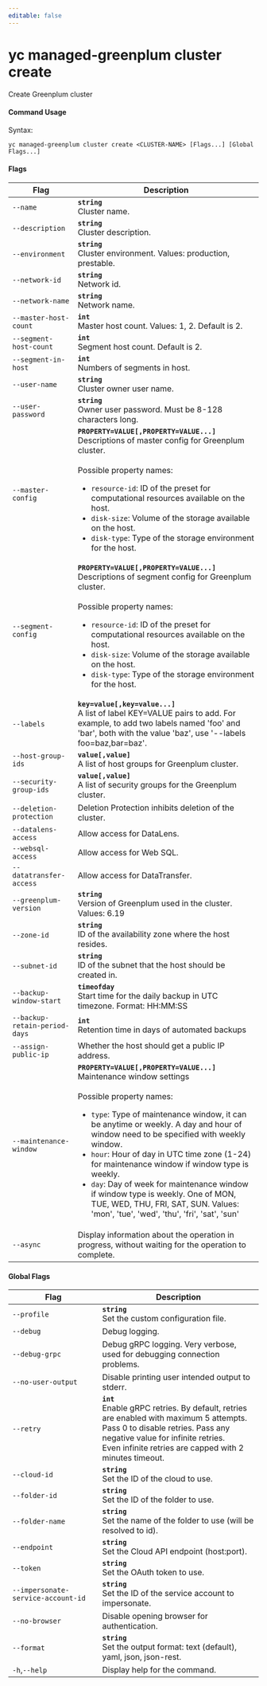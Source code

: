 ```yaml
---
editable: false
---
```


# yc managed-greenplum cluster create

Create Greenplum cluster

#### Command Usage

Syntax: 

`yc managed-greenplum cluster create <CLUSTER-NAME> [Flags...] [Global Flags...]`

#### Flags

| Flag | Description |
|----|----|
|`--name`|<b>`string`</b><br/>Cluster name.|
|`--description`|<b>`string`</b><br/>Cluster description.|
|`--environment`|<b>`string`</b><br/>Cluster environment. Values: production, prestable.|
|`--network-id`|<b>`string`</b><br/>Network id.|
|`--network-name`|<b>`string`</b><br/>Network name.|
|`--master-host-count`|<b>`int`</b><br/>Master host count. Values: 1, 2. Default is 2.|
|`--segment-host-count`|<b>`int`</b><br/>Segment host count. Default is 2.|
|`--segment-in-host`|<b>`int`</b><br/>Numbers of segments in host.|
|`--user-name`|<b>`string`</b><br/>Cluster owner user name.|
|`--user-password`|<b>`string`</b><br/>Owner user password. Must be 8-128 characters long.|
|`--master-config`|<b>`PROPERTY=VALUE[,PROPERTY=VALUE...]`</b><br/>Descriptions of master config for Greenplum cluster.<br/><br/>Possible property names:<br/><ul> <li><code>resource-id</code>:     ID of the preset for computational resources available on the host.</li> <li><code>disk-size</code>:     Volume of the storage available on the host.</li> <li><code>disk-type</code>:     Type of the storage environment for the host.</li> </ul>|
|`--segment-config`|<b>`PROPERTY=VALUE[,PROPERTY=VALUE...]`</b><br/>Descriptions of segment config for Greenplum cluster.<br/><br/>Possible property names:<br/><ul> <li><code>resource-id</code>:     ID of the preset for computational resources available on the host.</li> <li><code>disk-size</code>:     Volume of the storage available on the host.</li> <li><code>disk-type</code>:     Type of the storage environment for the host.</li> </ul>|
|`--labels`|<b>`key=value[,key=value...]`</b><br/>A list of label KEY=VALUE pairs to add. For example, to add two labels named 'foo' and 'bar', both with the value 'baz', use '--labels foo=baz,bar=baz'.|
|`--host-group-ids`|<b>`value[,value]`</b><br/>A list of host groups for Greenplum cluster.|
|`--security-group-ids`|<b>`value[,value]`</b><br/>A list of security groups for the Greenplum cluster.|
|`--deletion-protection`|Deletion Protection inhibits deletion of the cluster.|
|`--datalens-access`|Allow access for DataLens.|
|`--websql-access`|Allow access for Web SQL.|
|`--datatransfer-access`|Allow access for DataTransfer.|
|`--greenplum-version`|<b>`string`</b><br/>Version of Greenplum used in the cluster. Values: 6.19|
|`--zone-id`|<b>`string`</b><br/>ID of the availability zone where the host resides.|
|`--subnet-id`|<b>`string`</b><br/>ID of the subnet that the host should be created in.|
|`--backup-window-start`|<b>`timeofday`</b><br/>Start time for the daily backup in UTC timezone. Format: HH:MM:SS|
|`--backup-retain-period-days`|<b>`int`</b><br/>Retention time in days of automated backups|
|`--assign-public-ip`|Whether the host should get a public IP address.|
|`--maintenance-window`|<b>`PROPERTY=VALUE[,PROPERTY=VALUE...]`</b><br/>Maintenance window settings<br/><br/>Possible property names:<br/><ul> <li><code>type</code>:     Type of maintenance window, it can be anytime or weekly. A day and hour of window need to be specified with weekly window.</li> <li><code>hour</code>:     Hour of day in UTC time zone (1-24) for maintenance window if window type is weekly.</li> <li><code>day</code>:     Day of week for maintenance window if window type is weekly. One of MON, TUE, WED, THU, FRI, SAT, SUN. Values: 'mon', 'tue', 'wed', 'thu', 'fri', 'sat', 'sun'</li> </ul>|
|`--async`|Display information about the operation in progress, without waiting for the operation to complete.|

#### Global Flags

| Flag | Description |
|----|----|
|`--profile`|<b>`string`</b><br/>Set the custom configuration file.|
|`--debug`|Debug logging.|
|`--debug-grpc`|Debug gRPC logging. Very verbose, used for debugging connection problems.|
|`--no-user-output`|Disable printing user intended output to stderr.|
|`--retry`|<b>`int`</b><br/>Enable gRPC retries. By default, retries are enabled with maximum 5 attempts.<br/>Pass 0 to disable retries. Pass any negative value for infinite retries.<br/>Even infinite retries are capped with 2 minutes timeout.|
|`--cloud-id`|<b>`string`</b><br/>Set the ID of the cloud to use.|
|`--folder-id`|<b>`string`</b><br/>Set the ID of the folder to use.|
|`--folder-name`|<b>`string`</b><br/>Set the name of the folder to use (will be resolved to id).|
|`--endpoint`|<b>`string`</b><br/>Set the Cloud API endpoint (host:port).|
|`--token`|<b>`string`</b><br/>Set the OAuth token to use.|
|`--impersonate-service-account-id`|<b>`string`</b><br/>Set the ID of the service account to impersonate.|
|`--no-browser`|Disable opening browser for authentication.|
|`--format`|<b>`string`</b><br/>Set the output format: text (default), yaml, json, json-rest.|
|`-h`,`--help`|Display help for the command.|
